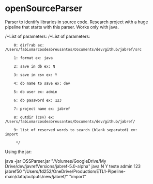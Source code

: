 # openSourceParser
Parser to identify libraries in source code. Research project with a huge pipeline that starts with this parser.
Works only with java.

/*List of parameters:
		/*List of parameters:

		0: dirTrab ex: /Users/fabiomarcosdeabreusantos/Documents/dev/github/jabref/src

		1: format ex: java

		2: save in db ex: N

		3: save in csv ex: Y

		4: db name to save ex: dev

		5: db user ex: admin

		6: db password ex: 123

		7: project name ex: jabref

		8: outdir (csv) ex: /Users/fabiomarcosdeabreusantos/Documents/dev/github/jabref/

		9: list of reserved words to search (blank separated) ex:     import

		 */





Using the jar:


java -jar OSSParser.jar "/Volumes/GoogleDrive/My Drive/dev/javrefVersions/jabref-5.0-alpha" java N Y teste admin 123 jabref50 "/Users/fd252/OneDrive/Production/ETL1-Pipeline-main/data/outputs/new/jabref/" "import"
		
     
     
